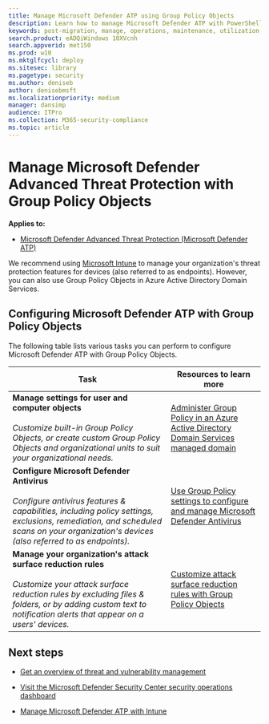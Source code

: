 ```yaml
---
title: Manage Microsoft Defender ATP using Group Policy Objects
description: Learn how to manage Microsoft Defender ATP with PowerShell
keywords: post-migration, manage, operations, maintenance, utilization, PowerShell, windows defender advanced threat protection, atp, edr
search.product: eADQiWindows 10XVcnh
search.appverid: met150
ms.prod: w10
ms.mktglfcycl: deploy
ms.sitesec: library
ms.pagetype: security
ms.author: deniseb
author: denisebmsft
ms.localizationpriority: medium
manager: dansimp
audience: ITPro
ms.collection: M365-security-compliance 
ms.topic: article
---
```


# Manage Microsoft Defender Advanced Threat Protection with Group Policy Objects

**Applies to:**
- [Microsoft Defender Advanced Threat Protection (Microsoft Defender ATP)](https://go.microsoft.com/fwlink/p/?linkid=2069559)

We recommend using [Microsoft Intune](https://docs.microsoft.com/mem/intune/fundamentals/what-is-intune) to manage your organization's threat protection features for devices (also referred to as endpoints). However, you can also use Group Policy Objects in Azure Active Directory Domain Services.

## Configuring Microsoft Defender ATP with Group Policy Objects

The following table lists various tasks you can perform to configure Microsoft Defender ATP with Group Policy Objects.

|Task  |Resources to learn more  |
|---------|---------|
|**Manage settings for user and computer objects** <br/><br/>*Customize built-in Group Policy Objects, or create custom Group Policy Objects and organizational units to suit your organizational needs.*     |[Administer Group Policy in an Azure Active Directory Domain Services managed domain](https://docs.microsoft.com/azure/active-directory-domain-services/manage-group-policy)   |
|**Configure Microsoft Defender Antivirus** <br/><br/>*Configure antivirus features & capabilities, including policy settings, exclusions, remediation, and scheduled scans on your organization's devices (also referred to as endpoints).*   |[Use Group Policy settings to configure and manage Microsoft Defender Antivirus](https://docs.microsoft.com/windows/security/threat-protection/microsoft-defender-antivirus/use-group-policy-microsoft-defender-antivirus)       |
|**Manage your organization's attack surface reduction rules** <br/><br/>*Customize your attack surface reduction rules by excluding files & folders, or by adding custom text to notification alerts that appear on a users' devices.* |[Customize attack surface reduction rules with Group Policy Objects](https://docs.microsoft.com/windows/security/threat-protection/microsoft-defender-atp/customize-attack-surface-reduction#use-group-policy-to-exclude-files-and-folders) |

## Next steps

- [Get an overview of threat and vulnerability management](https://docs.microsoft.com/windows/security/threat-protection/microsoft-defender-atp/next-gen-threat-and-vuln-mgt)

- [Visit the Microsoft Defender Security Center security operations dashboard](https://docs.microsoft.com/windows/security/threat-protection/microsoft-defender-atp/security-operations-dashboard)

- [Manage Microsoft Defender ATP with Intune](manage-atp-post-migration-intune.md)
